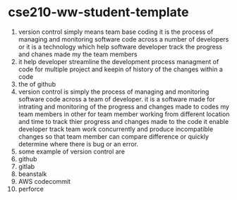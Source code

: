 # cse210-ww-student-template
1. version control simply means team base coding it is the process of managing and monitoring software code across a number of developers or it is a technology which help software developer track the progress and chanes made my the team members
2. it help developer streamline the development process managment of code for multiple project and keepin of   history of the changes within a code
3. the of github 
4. version control is simply the process of managing and monitoring software code across a team of developer. it is a software made for intrating and monitoring of the progress and changes made to codes my team members in other for team member working from different location and time to track thier progress and changes made to the code it enable developer track team work concurrently and produce incompatible changes so that team member can compare difference or quickly determine where there is  bug or an error.
5. some example of version control are
1. github
2. gitlab
3. beanstalk    
4. AWS codecommit
5. perforce 